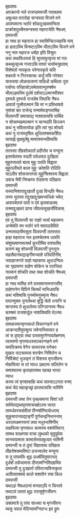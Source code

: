 बृहदश्वः  
अपक्रान्ते नले राजन्दमयन्ती गतक्लमा  
अबुध्यत वरारोहा सन्त्रस्ता विजने वने  
अपश्यमाना भर्तारं शोकदुःखसमन्विता  
प्राक्रोशदुच्चैस्सन्त्रस्ता महाराजेति नैषधम्  
दमयन्ती  
हा नाथ हा महाराज हा स्वामिन्किञ्जहासि माम्  
हा हताऽस्मि विनष्टाऽस्मि भीताऽस्मि विजने वने  
ननु नाम महारज धर्मज्ञ इति विश्रुतः  
कथं तथाविधस्त्वं हि सुप्तामुत्सृज्य मां गतः  
कथमुत्सृज्य गन्ताऽसि वश्यां भार्यामनुव्रताम्  
विशेषतो नापकृतः परेणापकृते सति  
शक्ष्यसे न गिरस्सत्याः कर्तुं मयि नरेश्वर  
यास्त्वया लोकपालानां सन्निधौ कथिताः पुरा  
पर्याप्तः परिहासोऽयमेतावान्पुरुषर्षभ  
भीताऽहमस्मि दुर्धर्ष दर्शयाऽऽत्मानमीश्वर  
दृश्यसे दृश्यसे राजन्नेष तिष्ठसि नैषध  
आवार्य गुल्मैरात्मानं किं मां न प्रतिभाषसे  
नृशंसां बत राजेन्द्र यन्मामेवङ्गतामिह  
विलपन्तीं समासाद्य नाश्वासयसि पार्थिव  
न शोचाम्यहमात्मानं न चान्यदपि किञ्चन  
कथं नु भवितास्येक इति त्वां नृप शोचये  
कथं नु राजंस्तृषितः क्षुधितश्श्रमकर्शितः  
सायाह्ने वृक्षमूलेषु मामपश्यन्भविष्यसि  
बृहदश्वः  
ततस्सा तीव्रशोकार्ता प्रदीप्तेव च मन्युना  
इतश्चेतश्च रुदती पर्यधावत दुःखिता  
मुहुरुत्पतते बाला मुहुः पतति विह्वला  
मुहुरालीयते बाला मुहुः क्रोशति रोदिति  
साऽतीव शोकसन्तप्ता मुहुर्निश्श्वस्य विह्वला  
उवाच भैमी निष्क्रम्य रोदमाना पतिव्रता  
दमयन्ती  
यस्याभिशापाद्दुःखार्तो दुःखं विन्दति नैषधः  
तस्य भूतस्य तद्दुःखाद्दुःखमभ्यधिकं भवेत्  
अपापचेतसं पापो य एवं कृतवान्नलम्  
तस्माद्दुःखतरं प्राप्य जीवत्वसुखजीविकाम्  
बृहदश्वः  
एवं तु विलपन्ती सा राज्ञो भार्या महात्मनः  
अन्वेषति स्म भर्तारं वने श्वापदसेविते  
उन्मत्तवद्भीमसुता विलपन्ती ततस्ततः  
हाहा महाराज नल इतश्चेतश्च धावति  
संशुष्यमाणामत्यर्थं कुररीमिव वाश्यतीम्  
करुणं बहु शोचन्तीं विलपन्तीं पुनःपुनः  
सहसैवानवद्याङ्गीमभ्याशे परिवर्तिनीम्  
जग्राहाजगरो ग्राहो महाकायः क्षुधाऽन्वितः  
सा गृह्यमाणा ग्राहेण शोकेन च पराजिता  
नात्मानं शोचति तथा यथा शोचति नैषधम्  
दमयन्ती  
हा नाथ मामिह वने ग्रस्यमानामनागसीम्  
ग्राहेणानेन विपिने किमर्थं नाभिधावसि  
कथं भविष्यसि पुनर्मामनुस्मृत्य नैषध  
पापान्मुक्तः पुनर्लब्ध्वा बुद्धिं चेतो धनानि च  
श्रान्तस्य ते क्षुधार्तस्य परिग्लानस्य नैषध  
कश्श्रमं राजशार्दूल नाशयिष्यति तेऽनघ  
बृहदश्वः  
तामकस्मान्मृगव्याधो विचरन्गहने वने  
आक्रन्दतीमुपश्रुत्य जवेनाभिससार ह  
तां स दृष्ट्वा तथा ग्रस्तामुरगेणायतेक्षणाम्  
त्वरमाणो मृगव्याधस्सञ्चरन्गहने वने  
समतिक्रम्य वेगेन सत्वरस्स वनेचरः  
मुखतः पाटयामास शस्त्रेण निशितेन च  
निर्विचेष्टं भुजङ्गं तं विशस्य मृगजीवनः  
मोक्षयित्वा स तां व्याधः प्रक्षाल्य सलिलेन च  
समाश्वास्य कृताहारामथ पप्रच्छ भारत  
व्याधः  
कस्य त्वं मृगशाबाक्षि कथं चास्याऽऽगता वनम्  
कथं चेदं महत्कृच्छ्रं प्राप्तवत्यसि भामिनि  
बृहदश्वः  
दमयन्ती तथा तेन पृच्छ्यमाना विशां पते  
सर्वमेतद्यथावृत्तमाचचक्षेऽस्य भारत  
तामर्धवस्त्रसंवीतां पीनश्रोणिपयोधराम्  
सुकुमारानवद्याङ्गीं पूर्णचन्द्रनिभाननाम्  
अरालपक्ष्मनयनां तथा मधुरभाषिणीम्  
लक्षयित्वा मृगव्याधः कामस्य वशमेयिवान्  
तामथ श्लक्ष्णया वाचा लुब्धको मृदुपूर्वया  
सान्त्वयामास कामार्तस्तदबुध्यत भामिनी  
दमयन्ती च तं दुष्टं विज्ञायाथ पतिव्रता  
तीव्ररोषसमाविष्टा प्रजज्वालेव मन्युना  
स तु पापमतिः क्षुद्रः प्रधर्षयितुमारभत्  
दुर्धर्षां तर्कयामास दीप्तामग्निशिखामिव  
दमयन्ती तु दुःखार्ता पतिराज्यविनाकृता  
अतीतवाक्पथे काले शशापैनं रुषा किल  
दमयन्ती  
यथाऽहं नैषधादन्यं मनसाऽपि न चिन्तये  
तथाऽयं पततां क्षुद्रः परासुर्मृगजीवनः  
बृहदश्वः  
उक्तमात्रे तु तया साध्व्या स मृगजीवनः  
व्यसुः पपात मेदिन्यामग्निदग्ध इव द्रुमः  
